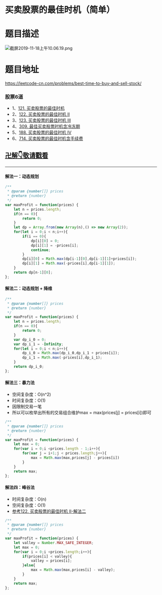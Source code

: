 # 买卖股票的最佳时机（简单）
# 题目描述
![截屏2019-11-18上午10.06.19.png](https://pic.leetcode-cn.com/30370fda8f7e0d197197b030b21913504d3aaaa374241c9ef3c6a867ffc43d96-%E6%88%AA%E5%B1%8F2019-11-18%E4%B8%8A%E5%8D%8810.06.19.png)
# 题目地址
<https://leetcode-cn.com/problems/best-time-to-buy-and-sell-stock/>
### 股票6道
+ 1、[121. 买卖股票的最佳时机](https://leetcode-cn.com/problems/best-time-to-buy-and-sell-stock/)
+ 2、[122. 买卖股票的最佳时机 II](https://leetcode-cn.com/problems/best-time-to-buy-and-sell-stock-ii/)
+ 3、[123. 买卖股票的最佳时机 III](https://leetcode-cn.com/problems/best-time-to-buy-and-sell-stock-iii/submissions/)
+ 4、[309. 最佳买卖股票时机含冷冻期](https://leetcode-cn.com/problems/best-time-to-buy-and-sell-stock-with-cooldown/submissions/)
+ 5、[188. 买卖股票的最佳时机 IV](https://leetcode-cn.com/problems/best-time-to-buy-and-sell-stock-iv/submissions/)
+ 6、[714. 买卖股票的最佳时机含手续费](https://leetcode-cn.com/problems/best-time-to-buy-and-sell-stock-with-transaction-fee/submissions/)
## [卍解👇敬请戳看](https://github.com/Alex660/Algorithms-and-data-structures/blob/master/demos/best-time-to-buy-and-sell-stock-I%E3%80%81II%E3%80%81III%E3%80%81IV%E3%80%81V%E3%80%81VI.md)
___
#### 解法一：动态规划
```javascript
/**
 * @param {number[]} prices
 * @return {number}
 */
var maxProfit = function(prices) {
    let n = prices.length;
    if(n == 0){
        return 0;
    }
    let dp = Array.from(new Array(n),() => new Array(2));
    for(let i = 0;i < n;i++){
        if(i == 0){
            dp[i][0] = 0;
            dp[i][1] = -prices[i];
            continue;
        }
        dp[i][0] = Math.max(dp[i-1][0],dp[i-1][1]+prices[i]);
        dp[i][1] = Math.max(-prices[i],dp[i-1][1]);
    }
    return dp[n-1][0];
};
```
#### 解法二：动态规划 + 降维
```javascript
/**
 * @param {number[]} prices
 * @return {number}
 */
var maxProfit = function(prices) {
    let n = prices.length;
    if(n == 0){
        return 0;
    }
    var dp_i_0 = 0;
    var dp_i_1 = -Infinity;
    for(let i = 0;i < n;i++){
        dp_i_0 = Math.max(dp_i_0,dp_i_1 + prices[i]);
        dp_i_1 = Math.max(-prices[i],dp_i_1);
    }
    return dp_i_0;
};
```
#### 解法三：暴力法
+ 空间复杂度：O(n^2)
+ 时间复杂度：O(1)
+ 因限制交易一笔
+ 所以可以枚举出所有的交易组合维护max = max(prices[j] = prices[i])即可
```javascript
/**
 * @param {number[]} prices
 * @return {number}
 */
var maxProfit = function(prices) {
    let max = 0;
    for(var i = 0;i <prices.length - 1;i++){
        for(var j = i+1;j < prices.length;j++){
            max = Math.max(max,prices[j] - prices[i])
        }
    }
    return max;
};
```
#### 解法四：峰谷法
+ 时间复杂度：O(n)
+ 空间复杂度：O(1)
+ [参考122. 买卖股票的最佳时机 II-解法二](https://leetcode-cn.com/problems/best-time-to-buy-and-sell-stock-ii/solution/122-mai-mai-gu-piao-de-zui-jia-shi-ji-ii-by-alexer/)
```javascript
/**
 * @param {number[]} prices
 * @return {number}
 */
var maxProfit = function(prices) {
    let valley = Number.MAX_SAFE_INTEGER;
    let max = 0;
    for(var i = 0;i <prices.length;i++){
        if(prices[i] < valley){
            valley = prices[i];
        }else{
            max = Math.max(max,prices[i] - valley);
        }
    }
    return max;
};
```